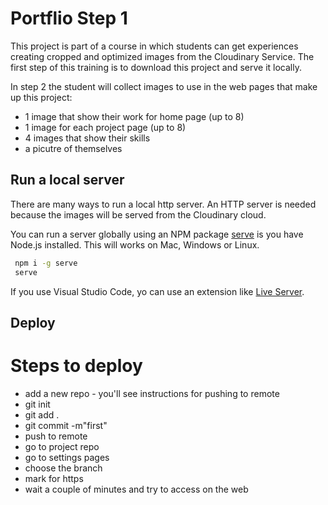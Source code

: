 # Portflio Step 1
This project is part of a course in which students can get experiences creating cropped and optimized images from the Cloudinary Service.  The first step of this training is to download this project and serve it locally.

In step 2 the student will collect images to use in the web pages that make up this project: 

- 1 image that show their work for home page (up to 8)
- 1 image for each project page (up to 8)
- 4 images that show their skills
- a picutre of themselves

## Run a local server

There are many ways to run a local http server.  An HTTP server is needed because the images will be served from the Cloudinary cloud.

You can run a server globally using an NPM package [serve](https://www.npmjs.com/package/serve) is you have Node.js installed.  This will works on Mac, Windows or Linux.

```zsh
 npm i -g serve
 serve
 ```

If you use Visual Studio Code, yo can use an extension like [Live Server](https://marketplace.visualstudio.com/items?itemName=yandeu.five-server).


## Deploy

# Steps to deploy

- add a new repo - you'll see instructions for pushing to remote
- git init
- git add .
- git commit -m"first"
- push to remote
- go to project repo
- go to settings pages
- choose the branch
- mark for https
- wait a couple of minutes and try to access on the web